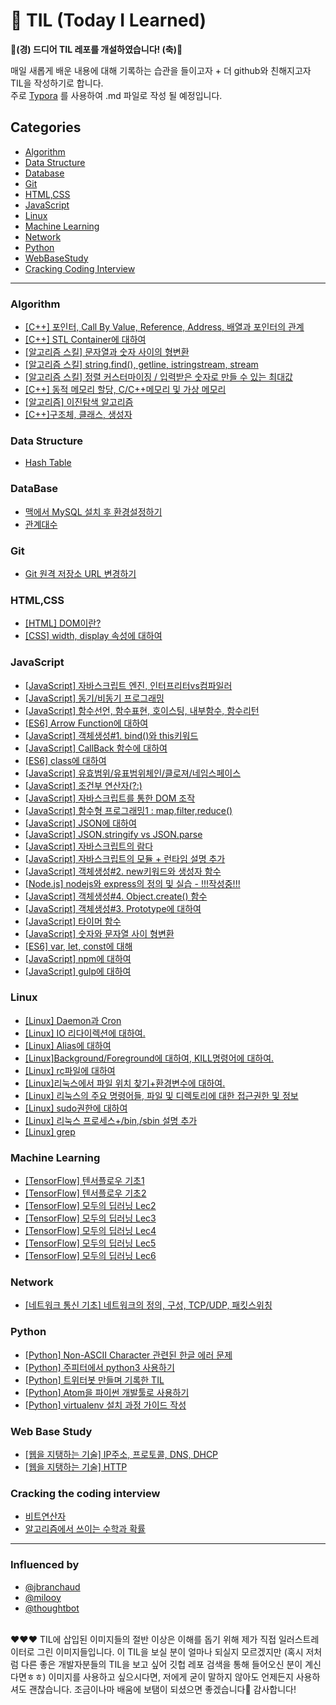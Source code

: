 # 📝 TIL (Today I Learned)

**🎉(경) 드디어 TIL 레포를 개설하였습니다! (축)🎉**

매일 새롭게 배운 내용에 대해 기록하는 습관을 들이고자 + 더 github와 친해지고자 TIL을 작성하기로 합니다.<br>주로 [Typora](https://typora.io/) 를 사용하여 .md 파일로 작성 될 예정입니다.<br>



## Categories

- [Algorithm](https://github.com/Shinye/TIL#algorithm)
- [Data Structure](https://github.com/Shinye/TIL#data-structure)
- [Database](https://github.com/Shinye/TIL#database)
- [Git](https://github.com/Shinye/TIL#git)
- [HTML,CSS](https://github.com/Shinye/TIL#htmlcss)
- [JavaScript](https://github.com/Shinye/TIL#javascript)
- [Linux](https://github.com/Shinye/TIL#linux)
- [Machine Learning](https://github.com/Shinye/TIL#machine-learning)
- [Network](https://github.com/Shinye/TIL#network)
- [Python](https://github.com/Shinye/TIL#python)
- [WebBaseStudy](https://github.com/Shinye/TIL#web-base-study)
- [Cracking Coding Interview](https://github.com/Shinye/TIL#cracking-the-coding-interview)

------

### Algorithm

- [[C++] 포인터, Call By Value, Reference, Address, 배열과 포인터의 관계](https://github.com/Shinye/TIL/blob/master/Algorithm/Pointer_CallByValue_CallByRef.md)
- [[C++] STL Container에 대하여](https://github.com/Shinye/TIL/blob/master/Algorithm/STL_Container.md)
- [[알고리즘 스킬] 문자열과 숫자 사이의 형변환](https://github.com/Shinye/TIL/blob/master/Algorithm/StringAndInt.md)
- [[알고리즘 스킬] string.find(), getline, istringstream, stream](https://github.com/Shinye/TIL/blob/master/Algorithm/algo_solution1.md)
- [[알고리즘 스킬] 정렬 커스터마이징 / 입력받은 숫자로 만들 수 있는 최대값](https://github.com/Shinye/TIL/blob/master/Algorithm/algo_solution2.md)
- [[C++] 동적 메모리 할당, C/C++메모리 및 가상 메모리](https://github.com/Shinye/TIL/blob/master/Algorithm/allocation.md)
- [[알고리즘] 이진탐색 알고리즘](https://github.com/Shinye/TIL/blob/master/Algorithm/binarySearch.md)
- [[C++]구조체, 클래스, 생성자](https://github.com/Shinye/TIL/blob/master/Algorithm/struct_class_constructor.md)



### Data Structure

- [Hash Table](https://github.com/Shinye/TIL/blob/master/DataStructure/DataStructure_HashTable.md)



### DataBase

- [맥에서 MySQL 설치 후 환경설정하기](https://github.com/Shinye/TIL/blob/master/Database/mysql_in_mac.md)
- [관계대수](https://github.com/Shinye/TIL/blob/master/Database/DB_RelationalAlgebra1.md)


### Git

- [Git 원격 저장소 URL 변경하기](https://github.com/Shinye/TIL/blob/master/Git/modifyRemoteURL.md)


### HTML,CSS

- [[HTML] DOM이란?](https://github.com/Shinye/TIL/blob/master/HTML%2CCSS/DOM.md)
- [[CSS] width, display 속성에 대하여](https://github.com/Shinye/TIL/blob/master/HTML%2CCSS/css_display.md)



### JavaScript

- [[JavaScript] 자바스크립트 엔진, 인터프리터vs컴파일러](https://github.com/Shinye/TIL/blob/master/JavaScript/JSEngine.md)
- [[JavaScript] 동기/비동기 프로그래밍](https://github.com/Shinye/TIL/blob/master/JavaScript/SyncAndAsync.md)
- [[JavaScript] 함수선언, 함수표현, 호이스팅, 내부함수, 함수리턴](https://github.com/Shinye/TIL/blob/master/JavaScript/aboutFunction.md)
- [[ES6] Arrow Function에 대하여](https://github.com/Shinye/TIL/blob/master/JavaScript/arrowFunction.md)
- [[JavaScript] 객체생성#1. bind()와 this키워드](https://github.com/Shinye/TIL/blob/master/JavaScript/bind_this.md)
- [[JavaScript] CallBack 함수에 대하여](https://github.com/Shinye/TIL/blob/master/JavaScript/callbackFunc.md)
- [[ES6] class에 대하여](https://github.com/Shinye/TIL/blob/master/JavaScript/class.md)
- [[JavaScript] 유효범위/유표범위체인/클로져/네임스페이스](https://github.com/Shinye/TIL/blob/master/JavaScript/closureAndScope.md)
- [[JavaScript] 조건부 연산자(?:)](https://github.com/Shinye/TIL/blob/master/JavaScript/conditionalOperator.md)
- [[JavaScript] 자바스크립트를 통한 DOM 조작](https://github.com/Shinye/TIL/blob/master/JavaScript/domAndJavaScript.md)
- [[JavaScript] 함수형 프로그래밍1 : map,filter,reduce()](https://github.com/Shinye/TIL/blob/master/JavaScript/functionalProgramming1.md)
- [[JavaScript] JSON에 대하여](https://github.com/Shinye/TIL/blob/master/JavaScript/json.md)
- [[JavaScript] JSON.stringify vs JSON.parse](https://github.com/Shinye/TIL/blob/master/JavaScript/jsonParseAndStringify.md)
- [[JavaScript] 자바스크립트의 람다](https://github.com/Shinye/TIL/blob/master/JavaScript/lambda.md)
- [[JavaScript] 자바스크립트의 모듈 + 런타임 설명 추가](https://github.com/Shinye/TIL/blob/master/JavaScript/module.md)
- [[JavaScript] 객체생성#2. new키워드와 생성자 함수](https://github.com/Shinye/TIL/blob/master/JavaScript/new.md)
- [[Node.js] nodejs와 express의 정의 및 실습 - !!!작성중!!!](https://github.com/Shinye/TIL/blob/master/JavaScript/nodejs_part1.md)
- [[JavaScript] 객체생성#4. Object.create() 함수](https://github.com/Shinye/TIL/blob/master/JavaScript/objectCreateFunction.md)
- [[JavaScript] 객체생성#3. Prototype에 대하여](https://github.com/Shinye/TIL/blob/master/JavaScript/prototype.md)
- [[JavaScript] 타이머 함수](https://github.com/Shinye/TIL/blob/master/JavaScript/timer.md)
- [[JavaScript] 숫자와 문자열 사이 형변환](https://github.com/Shinye/TIL/blob/master/JavaScript/typeChange.md)
- [[ES6] var, let, const에 대해](https://github.com/Shinye/TIL/blob/master/JavaScript/var_let_const.md)
- [[JavaScript] npm에 대하여](https://github.com/Shinye/TIL/blob/master/JavaScript/npm.md)
- [[JavaScript] gulp에 대하여](https://github.com/Shinye/TIL/blob/master/JavaScript/gulp.md)



### Linux

- [[Linux] Daemon과 Cron](https://github.com/Shinye/TIL/blob/master/Linux/Linux_Daemon_Cron.md)
- [[Linux] IO 리다이렉션에 대하여.](https://github.com/Shinye/TIL/blob/master/Linux/Linux_IORedirection.md)
- [[Linux] Alias에 대하여](https://github.com/Shinye/TIL/blob/master/Linux/Linux_alias.md)
- [[Linux]Background/Foreground에 대하여, KILL명령어에 대하여.](https://github.com/Shinye/TIL/blob/master/Linux/Linux_background.md)
- [[Linux] rc파일에 대하여](https://github.com/Shinye/TIL/blob/master/Linux/Linux_rcfile.md)
- [[Linux]리눅스에서 파일 위치 찾기+환경변수에 대하여.](https://github.com/Shinye/TIL/blob/master/Linux/findFile.md)
- [[Linux] 리눅스의 주요 명령어들, 파일 및 디렉토리에 대한 접근권한 및 정보 ](https://github.com/Shinye/TIL/blob/master/Linux/linux-cmd-messages.md)
- [[Linux] sudo권한에 대하여](https://github.com/Shinye/TIL/blob/master/Linux/linux-sudo.md)
- [[Linux] 리눅스 프로세스+/bin,/sbin 설명 추가](https://github.com/Shinye/TIL/blob/master/Linux/linux_process.md)
- [[Linux] grep](https://github.com/Shinye/TIL/blob/master/Linux/Linux_grep.md)



### Machine Learning

- [[TensorFlow] 텐서플로우 기초1](https://github.com/Shinye/TIL/blob/master/MachineLearning/tensorflow_basic1.md)
- [[TensorFlow] 텐서플로우 기초2](https://github.com/Shinye/TIL/blob/master/MachineLearning/tensorflow_basic2.md)
- [[TensorFlow] 모두의 딥러닝 Lec2](https://github.com/Shinye/TIL/blob/master/MachineLearning/tf_lecture2.md)
- [[TensorFlow] 모두의 딥러닝 Lec3](https://github.com/Shinye/TIL/blob/master/MachineLearning/tf_lecture3.md)
- [[TensorFlow] 모두의 딥러닝 Lec4](https://github.com/Shinye/TIL/blob/master/MachineLearning/tf_lecture4.md)
- [[TensorFlow] 모두의 딥러닝 Lec5](https://github.com/Shinye/TIL/blob/master/MachineLearning/tf_lecture5.md)
- [[TensorFlow] 모두의 딥러닝 Lec6](https://github.com/Shinye/TIL/blob/master/MachineLearning/tf_lecture6.md)



### Network

- [[네트워크 통신 기초] 네트워크의 정의, 구성, TCP/UDP, 패킷스위칭](https://github.com/Shinye/TIL/blob/master/Network/1_network_basic1.md)



### Python

- [[Python] Non-ASCII Character 관련된 한글 에러 문제](https://github.com/Shinye/TIL/blob/master/Python/Python_nonASCIIError.md)
- [[Python] 주피터에서 python3 사용하기](https://github.com/Shinye/TIL/blob/master/Python/jupyter_python3.md)
- [[Python] 트위터봇 만들며 기록한 TIL](https://github.com/Shinye/TIL/blob/master/Python/making_twitter_bot.md)
- [[Python] Atom을 파이썬 개발툴로 사용하기](https://github.com/Shinye/TIL/blob/master/Django/Django_IDE_Atom.md)
- [[Python] virtualenv 설치 과정 가이드 작성](https://github.com/Shinye/TIL/blob/master/Django/virtualenv_install.md)



### Web Base Study

- [[웹을 지탱하는 기술] IP주소, 프로토콜, DNS, DHCP](https://github.com/Shinye/TIL/blob/master/WebBaseStudy/webBaseStudy_170211.md)
- [[웹을 지탱하는 기술] HTTP](https://github.com/Shinye/TIL/blob/master/WebBaseStudy/HTTPMessage.md)



### Cracking the coding interview

- [비트연산자](https://github.com/Shinye/TIL/blob/master/crackingCodingInterview/bitwise_operation.md)
- [알고리즘에서 쓰이는 수학과 확률](https://github.com/Shinye/TIL/blob/master/crackingCodingInterview/algoMath.md)


------

### Influenced by

- [@jbranchaud](https://github.com/jbranchaud/til)
- [@milooy](https://github.com/milooy/TIL)
- [@thoughtbot](https://github.com/thoughtbot/til)

<br>❤️❤️❤️ TIL에 삽입된 이미지들의 절반 이상은 이해를 돕기 위해 제가 직접 일러스트레이터로 그린 이미지들입니다. 이 TIL을 보실 분이 얼마나 되실지 모르겠지만 (혹시 저처럼 다른 좋은 개발자분들의 TIL을 보고 싶어 깃헙 레포 검색을 통해 들어오신 분이 계신다면ㅎㅎ) 이미지를 사용하고 싶으시다면, 저에게 굳이 말하지 않아도 언제든지 사용하셔도 괜찮습니다. 조금이나마 배움에 보탬이 되셨으면 좋겠습니다🙂 감사합니다!